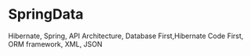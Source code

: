 # SpringData
Hibernate, Spring, API Architecture, Database First,Hibernate Code First, ORM framework,  XML, JSON

